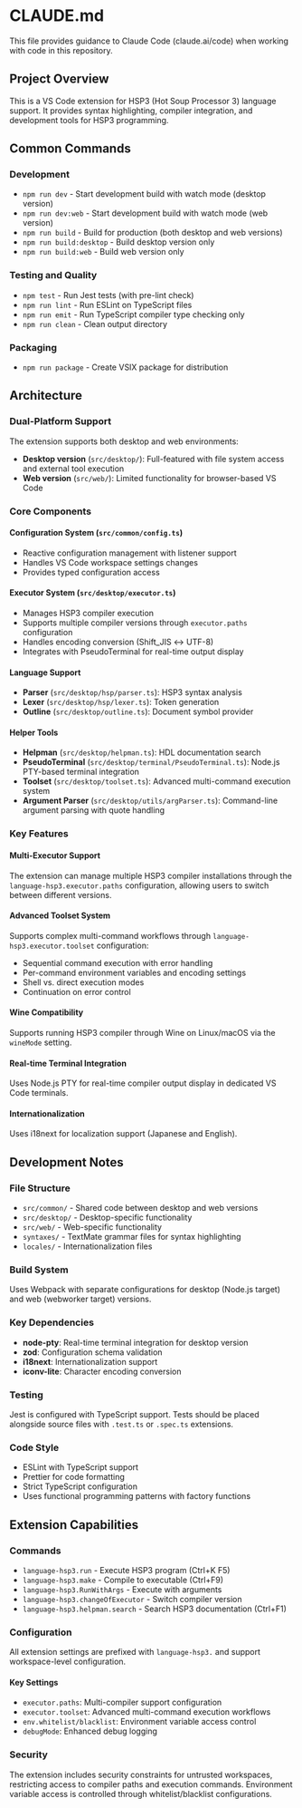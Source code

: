 # CLAUDE.md

This file provides guidance to Claude Code (claude.ai/code) when working with code in this repository.

## Project Overview

This is a VS Code extension for HSP3 (Hot Soup Processor 3) language support. It provides syntax highlighting, compiler integration, and development tools for HSP3 programming.

## Common Commands

### Development
- `npm run dev` - Start development build with watch mode (desktop version)
- `npm run dev:web` - Start development build with watch mode (web version)
- `npm run build` - Build for production (both desktop and web versions)
- `npm run build:desktop` - Build desktop version only
- `npm run build:web` - Build web version only

### Testing and Quality
- `npm test` - Run Jest tests (with pre-lint check)
- `npm run lint` - Run ESLint on TypeScript files
- `npm run emit` - Run TypeScript compiler type checking only
- `npm run clean` - Clean output directory

### Packaging
- `npm run package` - Create VSIX package for distribution

## Architecture

### Dual-Platform Support
The extension supports both desktop and web environments:
- **Desktop version** (`src/desktop/`): Full-featured with file system access and external tool execution
- **Web version** (`src/web/`): Limited functionality for browser-based VS Code

### Core Components

#### Configuration System (`src/common/config.ts`)
- Reactive configuration management with listener support
- Handles VS Code workspace settings changes
- Provides typed configuration access

#### Executor System (`src/desktop/executor.ts`)
- Manages HSP3 compiler execution
- Supports multiple compiler versions through `executor.paths` configuration
- Handles encoding conversion (Shift_JIS ↔ UTF-8)
- Integrates with PseudoTerminal for real-time output display

#### Language Support
- **Parser** (`src/desktop/hsp/parser.ts`): HSP3 syntax analysis
- **Lexer** (`src/desktop/hsp/lexer.ts`): Token generation
- **Outline** (`src/desktop/outline.ts`): Document symbol provider

#### Helper Tools
- **Helpman** (`src/desktop/helpman.ts`): HDL documentation search
- **PseudoTerminal** (`src/desktop/terminal/PseudoTerminal.ts`): Node.js PTY-based terminal integration
- **Toolset** (`src/desktop/toolset.ts`): Advanced multi-command execution system
- **Argument Parser** (`src/desktop/utils/argParser.ts`): Command-line argument parsing with quote handling

### Key Features

#### Multi-Executor Support
The extension can manage multiple HSP3 compiler installations through the `language-hsp3.executor.paths` configuration, allowing users to switch between different versions.

#### Advanced Toolset System
Supports complex multi-command workflows through `language-hsp3.executor.toolset` configuration:
- Sequential command execution with error handling
- Per-command environment variables and encoding settings  
- Shell vs. direct execution modes
- Continuation on error control

#### Wine Compatibility
Supports running HSP3 compiler through Wine on Linux/macOS via the `wineMode` setting.

#### Real-time Terminal Integration
Uses Node.js PTY for real-time compiler output display in dedicated VS Code terminals.

#### Internationalization
Uses i18next for localization support (Japanese and English).

## Development Notes

### File Structure
- `src/common/` - Shared code between desktop and web versions
- `src/desktop/` - Desktop-specific functionality
- `src/web/` - Web-specific functionality
- `syntaxes/` - TextMate grammar files for syntax highlighting
- `locales/` - Internationalization files

### Build System
Uses Webpack with separate configurations for desktop (Node.js target) and web (webworker target) versions.

### Key Dependencies
- **node-pty**: Real-time terminal integration for desktop version
- **zod**: Configuration schema validation
- **i18next**: Internationalization support
- **iconv-lite**: Character encoding conversion

### Testing
Jest is configured with TypeScript support. Tests should be placed alongside source files with `.test.ts` or `.spec.ts` extensions.

### Code Style
- ESLint with TypeScript support
- Prettier for code formatting
- Strict TypeScript configuration
- Uses functional programming patterns with factory functions

## Extension Capabilities

### Commands
- `language-hsp3.run` - Execute HSP3 program (Ctrl+K F5)
- `language-hsp3.make` - Compile to executable (Ctrl+F9)
- `language-hsp3.RunWithArgs` - Execute with arguments
- `language-hsp3.changeOfExecutor` - Switch compiler version
- `language-hsp3.helpman.search` - Search HSP3 documentation (Ctrl+F1)

### Configuration
All extension settings are prefixed with `language-hsp3.` and support workspace-level configuration.

#### Key Settings
- `executor.paths`: Multi-compiler support configuration
- `executor.toolset`: Advanced multi-command execution workflows
- `env.whitelist/blacklist`: Environment variable access control
- `debugMode`: Enhanced debug logging

### Security
The extension includes security constraints for untrusted workspaces, restricting access to compiler paths and execution commands. Environment variable access is controlled through whitelist/blacklist configurations.
